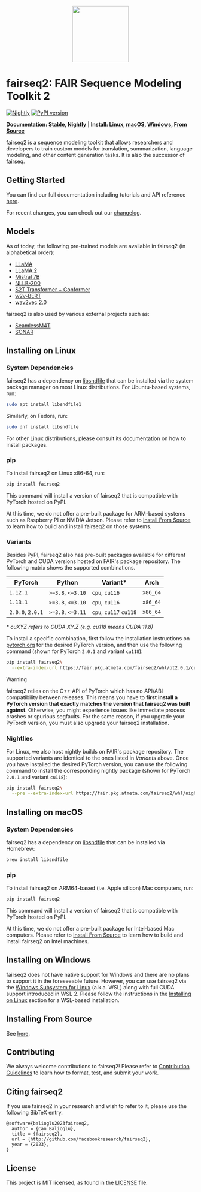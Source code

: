 <p align="center">
  <img src="doc/static/img/logo.png" width="150"><br />
</p>

# fairseq2: FAIR Sequence Modeling Toolkit 2

[![Nightly](https://github.com/facebookresearch/fairseq2/actions/workflows/nightly.yaml/badge.svg)](https://github.com/facebookresearch/fairseq2/actions/workflows/nightly.yaml)
[![PyPI version](https://img.shields.io/pypi/v/fairseq2)](https://pypi.org/project/fairseq2/)

**Documentation: [Stable](https://facebookresearch.github.io/fairseq2/stable), [Nightly](https://facebookresearch.github.io/fairseq2/nightly)** | **Install: [Linux](#installing-on-linux), [macOS](#installing-on-macos), [Windows](#installing-on-windows), [From Source](#installing-from-source)**

fairseq2 is a sequence modeling toolkit that allows researchers and developers
to train custom models for translation, summarization, language modeling, and
other content generation tasks. It is also the successor of
[fairseq](https://github.com/facebookresearch/fairseq).


## Getting Started
You can find our full documentation including tutorials and API reference
[here](https://facebookresearch.github.io/fairseq2/stable).

For recent changes, you can check out our [changelog](CHANGELOG.md).


## Models
As of today, the following pre-trained models are available in fairseq2 (in
alphabetical order):

 * [LLaMA](src/fairseq2/models/llama)
 * [LLaMA 2](src/fairseq2/models/llama)
 * [Mistral 7B](src/fairseq2/models/mistral)
 * [NLLB-200](src/fairseq2/models/nllb)
 * [S2T Transformer + Conformer](src/fairseq2/models/s2t_transformer)
 * [w2v-BERT](src/fairseq2/models/w2vbert)
 * [wav2vec 2.0](src/fairseq2/models/wav2vec2)

fairseq2 is also used by various external projects such as:

 * [SeamlessM4T](https://github.com/facebookresearch/seamless_communication)
 * [SONAR](https://github.com/facebookresearch/SONAR)


## Installing on Linux

### System Dependencies
fairseq2 has a dependency on
[libsndfile](https://github.com/libsndfile/libsndfile) that can be installed via
the system package manager on most Linux distributions. For Ubuntu-based
systems, run:

```sh
sudo apt install libsndfile1
```

Similarly, on Fedora, run:

```sh
sudo dnf install libsndfile
```

For other Linux distributions, please consult its documentation on how to
install packages.

### pip
To install fairseq2 on Linux x86-64, run:

```sh
pip install fairseq2
```

This command will install a version of fairseq2 that is compatible with PyTorch
hosted on PyPI.

At this time, we do not offer a pre-built package for ARM-based systems such as
Raspberry PI or NVIDIA Jetson. Please refer to
[Install From Source](INSTALL_FROM_SOURCE.md) to learn how to build and install
fairseq2 on those systems.

### Variants
Besides PyPI, fairseq2 also has pre-built packages available for different
PyTorch and CUDA versions hosted on FAIR's package repository. The following
matrix shows the supported combinations.

| PyTorch          | Python            | Variant*               | Arch     |
| ---------------- | ----------------- | ---------------------- | -------- |
| `1.12.1`         | `>=3.8`, `<=3.10` | `cpu`, `cu116`         | `x86_64` |
| `1.13.1`         | `>=3.8`, `<=3.10` | `cpu`, `cu116`         | `x86_64` |
| `2.0.0`, `2.0.1` | `>=3.8`, `<=3.11` | `cpu`, `cu117` `cu118` | `x86_64` |

*\* cuXYZ refers to CUDA XY.Z (e.g. cu118 means CUDA 11.8)*

To install a specific combination, first follow the installation instructions on
[pytorch.org](https://pytorch.org) for the desired PyTorch version, and then use
the following command (shown for PyTorch `2.0.1` and variant `cu118`):

```sh
pip install fairseq2\
  --extra-index-url https://fair.pkg.atmeta.com/fairseq2/whl/pt2.0.1/cu118
```


> [!WARNING]
> fairseq2 relies on the C++ API of PyTorch which has no API/ABI compatibility
> between releases. This means you have to **first install a PyTorch version
> that exactly matches the version that fairseq2 was built against**. Otherwise,
> you might experience issues like immediate process crashes or spurious
> segfaults. For the same reason, if you upgrade your PyTorch version, you must
> also upgrade your fairseq2 installation.

### Nightlies
For Linux, we also host nightly builds on FAIR's package repository. The
supported variants are identical to the ones listed in *Variants* above. Once
you have installed the desired PyTorch version, you can use the following
command to install the corresponding nightly package  (shown for PyTorch `2.0.1`
and variant `cu118`):

```sh
pip install fairseq2\
  --pre --extra-index-url https://fair.pkg.atmeta.com/fairseq2/whl/nightly/pt2.0.1/cu118
```


## Installing on macOS

### System Dependencies
fairseq2 has a dependency on
[libsndfile](https://github.com/libsndfile/libsndfile) that can be installed via
Homebrew:

```sh
brew install libsndfile
```

### pip
To install fairseq2 on ARM64-based (i.e. Apple silicon) Mac computers, run:

```sh
pip install fairseq2
```

This command will install a version of fairseq2 that is compatible with PyTorch
hosted on PyPI.

At this time, we do not offer a pre-built package for Intel-based Mac computers.
Please refer to [Install From Source](INSTALL_FROM_SOURCE.md) to learn how to
build and install fairseq2 on Intel machines.


## Installing on Windows
fairseq2 does not have native support for Windows and there are no plans to
support it in the foreseeable future. However, you can use fairseq2 via the
[Windows Subsystem for Linux](https://learn.microsoft.com/en-us/windows/wsl/about)
(a.k.a. WSL) along with full CUDA support introduced in WSL 2. Please follow the
instructions in the [Installing on Linux](#installing-on-linux) section for a
WSL-based installation.


## Installing From Source
See [here](INSTALL_FROM_SOURCE.md).


## Contributing
We always welcome contributions to fairseq2! Please refer to
[Contribution Guidelines](CONTRIBUTING.md) to learn how to format, test, and
submit your work.


## Citing fairseq2
If you use fairseq2 in your research and wish to refer to it, please use the
following BibTeX entry.

```
@software{balioglu2023fairseq2,
  author = {Can Balioglu},
  title = {fairseq2},
  url = {http://github.com/facebookresearch/fairseq2},
  year = {2023},
}
```


## License
This project is MIT licensed, as found in the [LICENSE](LICENSE) file.
